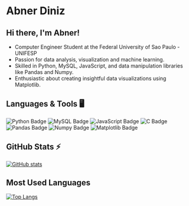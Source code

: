 # Abner Diniz

## Hi there, I'm Abner! 

- Computer Engineer Student at the Federal University of Sao Paulo - UNIFESP
- Passion for data analysis, visualization and machine learning.
- Skilled in Python, MySQL, JavaScript, and data manipulation libraries like Pandas and Numpy.
- Enthusiastic about creating insightful data visualizations using Matplotlib.

## Languages & Tools 🖥️

![Python Badge](https://img.shields.io/badge/Python-3776AB?style=for-the-badge&logo=python&logoColor=FFFFFF)
![MySQL Badge](https://img.shields.io/badge/MySQL-4479A1?style=for-the-badge&logo=mysql&logoColor=FFFFFF)
![JavaScript Badge](https://img.shields.io/badge/JavaScript-F7DF1E?style=for-the-badge&logo=javascript&logoColor=000000)
![C Badge](https://img.shields.io/badge/C-2A46AD?style=for-the-badge&logo=C&logoColor=FFFFFF)
![Pandas Badge](https://img.shields.io/badge/Pandas-150458?style=for-the-badge&logo=pandas&logoColor=FFFFFF)
![Numpy Badge](https://img.shields.io/badge/Numpy-013243?style=for-the-badge&logo=numpy&logoColor=FFFFFF)
![Matplotlib Badge](https://img.shields.io/badge/Matplotlib-11557C?style=for-the-badge&logo=matplotlib&logoColor=FFFFFF)

## GitHub Stats ⚡
[![GitHub stats](https://github-readme-stats.vercel.app/api?username=AbnerDiniz90&show_icons=true&theme=radical)](https://github.com/AbnerDiniz90)

## Most Used Languages
[![Top Langs](https://github-readme-stats.vercel.app/api/top-langs/?username=AbnerDiniz90&layout=compact&theme=radical)](https://github.com/AbnerDiniz90)
